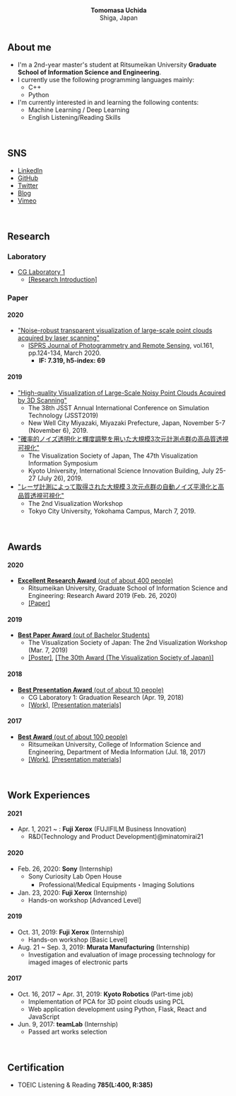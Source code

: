 <!-- ### Hi there 👋 -->

<p align="center">
  <b>Tomomasa Uchida</b><br>
  Shiga, Japan<br>
  <br>
</p>

## About me
- I'm a 2nd-year master's student at Ritsumeikan University <b>Graduate School of Information Science and Engineering</b>.
- I currently use the following programming languages mainly:
   - C++
   - Python
- I'm currently interested in and learning the following contents:
   - Machine Learning / Deep Learning
   - English Listening/Reading Skills

<br>

## SNS
- [LinkedIn](https://www.linkedin.com/in/tomomasa-uchida/)
- [GitHub](https://github.com/tom-uchida)
- [Twitter](https://twitter.com/tomomasa_JP)
- [Blog](http://tom0930.hatenablog.com/)
- [Vimeo](https://vimeo.com/tomomasa)

<!-- |GitHub|LinkedIn|Twitter|Blog|Vimeo|
|:-:|:-:|:-:|:-:|:-:|
|[![GitHub](figures/SNS/GitHub.png)](https://github.com/tom-uchida)|[![LinkedIn](figures/SNS/LinkedIn.png)](https://www.linkedin.com/in/tomomasa-uchida/)|[![Twitter](figures/SNS/Twitter.png)](https://twitter.com/tomomasa_JP)|[![Blog](figures/SNS/hatenablog.png)](http://tom0930.hatenablog.com/)|[![Vimeo](figures/SNS/vimeo.png)](https://vimeo.com/tomomasa)| -->

<br>

## Research

<!-- 
### Gallery
|Cultural Assets|Shrine|Factory|Building|
|:-:|:-:|:-:|:-:|
|![funehoko](figures/Research/funehoko.png)|![haiden](figures/Research/haiden.png)|![factory](figures/Research/factory.png)|![kyojo](figures/Research/kyojo.png)| -->

### Laboratory
- [CG Laboratory 1](http://www.cg.is.ritsumei.ac.jp/index.html)
   - [[Research Introduction]](https://shiruto.jp/technology/1474/)

      
### Paper
#### 2020
- ["Noise-robust transparent visualization of large-scale point clouds acquired by laser scanning"](https://doi.org/10.1016/j.isprsjprs.2020.01.004)
   - [ISPRS Journal of Photogrammetry and Remote Sensing](https://www.journals.elsevier.com/isprs-journal-of-photogrammetry-and-remote-sensing), vol.161, pp.124-134, March 2020.
      - <b>IF: 7.319, h5-index: 69</b>

#### 2019
- ["High-quality Visualization of Large-Scale Noisy Point Clouds Acquired by 3D Scanning"](https://github.com/tom-uchida/Academic_Conference/blob/master/JSST2019/paper/jsst2019_tuchida.pdf)
   - The 38th JSST Annual International Conference on Simulation Technology (JSST2019)
   - New Well City Miyazaki, Miyazaki Prefecture, Japan, November 5-7 (November 6), 2019.
- ["確率的ノイズ透明化と輝度調整を用いた大規模3次元計測点群の高品質透視可視化"](https://github.com/tom-uchida/Academic_Conference/blob/master/VSJ2019/paper/VSJ2019_tuchida.pdf)
   - The Visualization Society of Japan, The 47th Visualization Information Symposium
   - Kyoto University, International Science Innovation Building, July 25-27 (July 26), 2019.
- ["レーザ計測によって取得された大規模３次元点群の自動ノイズ平滑化と高品質透視可視化"](https://github.com/tom-uchida/Academic_Conference/blob/master/The2ndVW/poster/The2ndVW_tuchida_master.jpg)
   - The 2nd Visualization Workshop
   - Tokyo City University, Yokohama Campus, March 7, 2019.

<br>

## Awards
#### 2020
- [<b>Excellent Research Award</b> (out of about 400 people)](http://www.ritsumei.ac.jp/gsise/news/detail/?id=15)
   - Ritsumeikan University, Graduate School of Information Science and Engineering: Research Award 2019 (Feb. 26, 2020)
   - [[Paper]](https://reader.elsevier.com/reader/sd/pii/S0924271620300046?token=9B55301CB5439EDA7ADA6E445FEA086D2774C2E03E10D7BFE163933F6AC6D8E0F5016F0E3497F2D2A89299F87DF1D6B3)

#### 2019
- [<b>Best Paper Award</b> (out of Bachelor Students)](https://drive.google.com/open?id=1DN2Skn5slFRlox-MshdRID4vSQW7gUCU)
   - The Visualization Society of Japan: The 2nd Visualization Workshop (Mar. 7, 2019)
   - [[Poster]](https://github.com/tom-uchida/Academic_Conference/blob/master/The2ndVW/poster/The2ndVW_tuchida_master.jpg), [[The 30th Award (The Visualization Society of Japan)]](https://www.vsj.jp/vsjinfo/recognition/recognition30.html)

#### 2018
- [<b>Best Presentation Award</b> (out of about 10 people)](https://drive.google.com/open?id=1_yxcxehQvErSbKJgf_N95U-HRNjQJX8v)
   - CG Laboratory 1: Graduation Research (Apr. 19, 2018)
   - [[Work]](https://vimeo.com/265704935), [[Presentation materials]](https://drive.google.com/file/d/17HP7KHVCLBtaaW1rJQej8O-hgrTZ-_nF/view)

#### 2017
- [<b>Best Award</b> (out of about 100 people)](https://drive.google.com/open?id=1-j5GEObt6aXAQBm3Bes6aAiEtYmnwYSR)
   - Ritsumeikan University, College of Information Science and Engineering, Department of Media Information (Jul. 18, 2017)
   - [[Work]](https://vimeo.com/219812457), [[Presentation materials]](https://drive.google.com/file/d/154nJanb5mgGKErlVtFTuWqUecOdZGjwn/view)

<br>

## Work Experiences
#### 2021
- Apr. 1, 2021 ~ : <b>Fuji Xerox</b> (FUJIFILM Business Innovation)
   - R&D(Technology and Product Development)@minatomirai21

#### 2020
- Feb. 26, 2020: <b>Sony</b> (Internship)
   - Sony Curiosity Lab Open House
      - Professional/Medical Equipments・Imaging Solutions
- Jan. 23, 2020: <b>Fuji Xerox</b> (Internship)
   - Hands-on workshop [Advanced Level]

#### 2019
- Oct. 31, 2019: <b>Fuji Xerox</b> (Internship)
   - Hands-on workshop [Basic Level]
- Aug. 21 ~ Sep. 3, 2019: <b>Murata Manufacturing</b> (Internship)
   - Investigation and evaluation of image processing technology for imaged images of electronic parts

#### 2017
- Oct. 16, 2017 ~ Apr. 31, 2019: <b>Kyoto Robotics</b> (Part-time job)
   - Implementation of PCA for 3D point clouds using PCL
   - Web application development using Python, Flask, React and JavaScript
- Jun. 9, 2017: <b>teamLab</b> (Internship)
   - Passed art works selection

<br>

## Certification
- TOEIC Listening & Reading <b>785(L:400, R:385)</b>

<!-- **tom-uchida/tom-uchida** is a ✨ _special_ ✨ repository because its `README.md` (this file) appears on your GitHub profile.

Here are some ideas to get you started:

- 🔭 I’m currently working on ...
- 🌱 I’m currently learning ...
- 👯 I’m looking to collaborate on ...
- 🤔 I’m looking for help with ...
- 💬 Ask me about ...
- 📫 How to reach me: ...
- 😄 Pronouns: ...
- ⚡ Fun fact: ... -->
